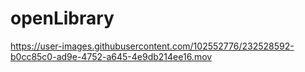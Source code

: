 # openLibrary

https://user-images.githubusercontent.com/102552776/232528592-b0cc85c0-ad9e-4752-a645-4e9db214ee16.mov

